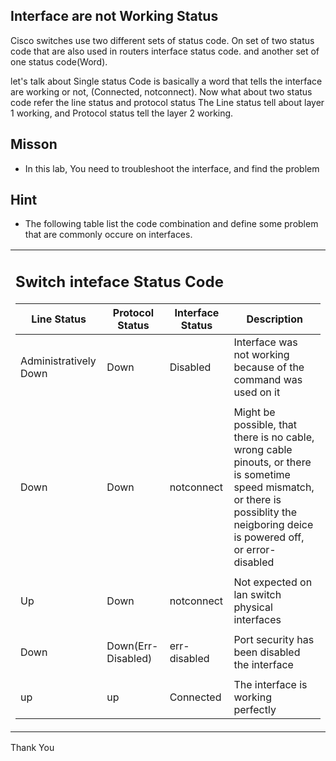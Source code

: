 ## Interface are not Working Status
Cisco switches use two different sets of status code. On set of two status code that are also used in routers interface status code. and another set of one status code(Word).

let's talk about Single status Code is basically a word that tells the interface are working or not, (Connected, notconnect). Now what about two status code refer the line status and protocol status
The Line status tell about layer 1 working, and Protocol status tell the layer 2 working. 

## Misson 
 - In this lab, You need to troubleshoot the interface, and find the problem 


## Hint 
- The following table list the code combination and define some problem that are commonly occure on interfaces.

<table>
<tr>
<td> 

## Switch inteface Status Code

|    Line Status       | Protocol Status      | Interface Status | Description                                                                                                                                                                            | 
|----------------------|----------------------|------------------|----------------------------------------------------------------------------------------------------------------------------------------------------------------------------------------|
| Administratively Down|  Down                | Disabled         |      Interface was not working because of the command was used on it                                                                                                                   | 
|                      |                      |                  |                                                                                                                                                                                        | 
| Down                 |   Down               | notconnect       |     Might be possible, that there is no cable, wrong cable pinouts, or there is sometime speed mismatch, or there is possiblity the neigboring deice is powered off, or error-disabled |       
|                      |                      |                  |                                                                                                                                                                                        | 
| Up                   |    Down              | notconnect       |    Not expected on lan switch physical interfaces                                                                                                                                      |   
|                      |                      |                  |                                                                                                                                                                                        |      
| Down                 |   Down(Err-Disabled) | err-disabled     |    Port security has been disabled the interface                                                                                                                                       |       
|                      |                      |                  |                                                                                                                                                                                        |
| up                   |   up                 |  Connected       |       The interface is working perfectly                                                                                                                                               |     

</td>
</tr>
</table>


Thank You
